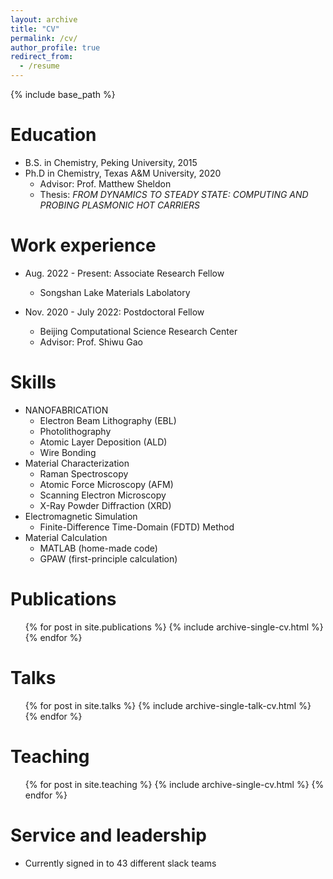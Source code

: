 ```yaml
---
layout: archive
title: "CV"
permalink: /cv/
author_profile: true
redirect_from:
  - /resume
---
```


{% include base_path %}

Education
======
* B.S. in Chemistry, Peking University, 2015
* Ph.D in Chemistry, Texas A&M University, 2020
  * Advisor: Prof. Matthew Sheldon
  * Thesis: *FROM DYNAMICS TO STEADY STATE: COMPUTING AND PROBING PLASMONIC HOT CARRIERS*

Work experience
======
* Aug. 2022 - Present: Associate Research Fellow
  * Songshan Lake Materials Labolatory

* Nov. 2020 - July 2022: Postdoctoral Fellow
  * Beijing Computational Science Research Center
  * Advisor: Prof. Shiwu Gao
  
Skills
======
* NANOFABRICATION
  * Electron Beam Lithography (EBL)
  * Photolithography
  * Atomic Layer Deposition (ALD)
  * Wire Bonding
* Material Characterization
  * Raman Spectroscopy
  * Atomic Force Microscopy (AFM)
  * Scanning Electron Microscopy
  * X-Ray Powder Diffraction (XRD)
* Electromagnetic Simulation
  * Finite-Difference Time-Domain (FDTD) Method
* Material Calculation
  * MATLAB (home-made code)
  * GPAW (first-principle calculation)

Publications
======
  <ul>{% for post in site.publications %}
    {% include archive-single-cv.html %}
  {% endfor %}</ul>
  
Talks
======
  <ul>{% for post in site.talks %}
    {% include archive-single-talk-cv.html %}
  {% endfor %}</ul>
  
Teaching
======
  <ul>{% for post in site.teaching %}
    {% include archive-single-cv.html %}
  {% endfor %}</ul>
  
Service and leadership
======
* Currently signed in to 43 different slack teams
